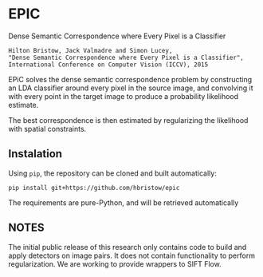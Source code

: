 EPIC
====

Dense Semantic Correspondence where Every Pixel is a Classifier

    Hilton Bristow, Jack Valmadre and Simon Lucey,
    "Dense Semantic Correspondence where Every Pixel is a Classifier",
    International Conference on Computer Vision (ICCV), 2015

EPiC solves the dense semantic correspondence problem by constructing an LDA
classifier around every pixel in the source image, and convolving it with
every point in the target image to produce a probability likelihood estimate.

The best correspondence is then estimated by regularizing the likelihood
with spatial constraints.

Instalation
-----------

Using `pip`, the repository can be cloned and built automatically:

    pip install git+https://github.com/hbristow/epic

The requirements are pure-Python, and will be retrieved automatically


NOTES
-----

The initial public release of this research only contains code to build and
apply detectors on image pairs. It does not contain functionality to perform
regularization. We are working to provide wrappers to SIFT Flow.
